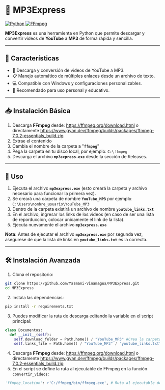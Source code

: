 # 🎵 MP3Express  

[![Python](https://img.shields.io/badge/Python-3.6%2B-blue)](https://www.python.org/) 
[![FFmpeg](https://img.shields.io/badge/FFmpeg-required-orange)](https://ffmpeg.org/)

**MP3Express** es una herramienta en Python que permite descargar y convertir videos de **YouTube** a **MP3** de forma rápida y sencilla.


---

## 🚀 Características

- 🎵 Descarga y conversión de videos de YouTube a MP3.  
- 📋 Manejo automático de múltiples enlaces desde un archivo de texto.  
- 💻 Compatible con Windows y configuraciones personalizables.  
- 🔧 Recomendado para uso personal y educativo.  

---

## 📥 Instalación Básica

1. Descarga **FFmpeg** desde: https://ffmpeg.org/download.html o directamente https://www.gyan.dev/ffmpeg/builds/packages/ffmpeg-7.0.2-essentials_build.zip
2. Extrae el contenido
3. Cambia el nombre de la carpeta a "**`ffmpeg`**"
4. Pega la carpeta en tu disco local, por ejemplo: `C:\ffmpeg`
5. Descarga el archivo **`mp3express.exe`** desde la sección de Releases.

---

## 🧪 Uso

1. Ejecuta el archivo **`mp3express.exe`** (esto creará la carpeta y archivo necesario para funcionar la primera vez).
2. Se creará una carpeta de nombre **`YouTube_MP3`** por ejemplo: `C:\Users\nombre_usuario\YouTube_MP3`
3. Dentro de la carpeta existirá un archivo de nombre **`youtube_links.txt`**
4. En el archivo, ingresar los links de los videos (en caso de ser una lista de reporduccion, colocar unicamente el link de la lista).
5. Ejecuta nuevamente el archivo **`mp3express.exe`**
   
**Nota:** Antes de ejecutar el archivo **`mp3express.exe`** por segunda vez, asegurese de que la lista de links en **`youtube_links.txt`** es la correcta.

---
## 🛠️ Instalación Avanzada

1. Clona el repositorio:

```bash
git clone https://github.com/Yasmani-Vinamagua/MP3Express.git
cd MP3Express
```
2. Instala las dependencias:
```bash
pip install -r requirements.txt
```
3. Puedes modificar la ruta de descarga editando la variable en el script principal:
```python
class Documentos:
  def __init__(self):
    self.download_folder = Path.home() / "YouTube_MP3" #Crea la carpeta de descarga
    self.links_file = Path.home() / "YouTube_MP3" / "youtube_links.txt" #Crea el archivo de links
```
4. Descarga **FFmpeg** desde: https://ffmpeg.org/download.html o directamente https://www.gyan.dev/ffmpeg/builds/packages/ffmpeg-7.0.2-essentials_build.zip
5. En el script se define la ruta al ejecutable de FFmpeg en la función `convertir_videos`:
```python
'ffmpeg_location': r'C:/ffmpeg/bin/ffmpeg.exe', # Ruta al ejecutable de ffmpeg
```

